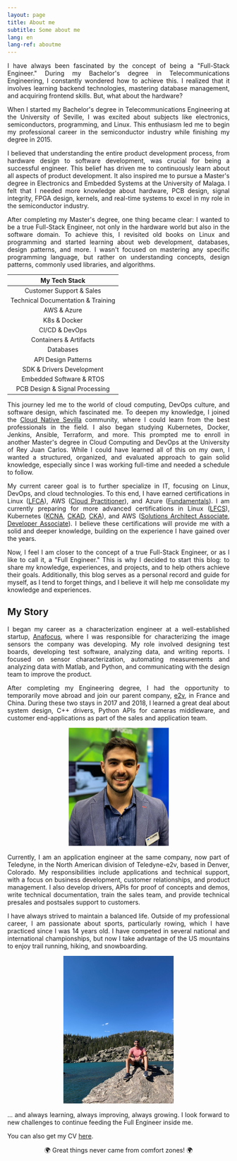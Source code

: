 ```yaml
---
layout: page
title: About me
subtitle: Some about me
lang: en
lang-ref: aboutme
---
```


<p style='text-align: justify;'>
    I have always been fascinated by the concept of being a "Full-Stack Engineer." During my Bachelor's degree in Telecommunications Engineering, I constantly wondered how to achieve this. I realized that it involves learning backend technologies, mastering database management, and acquiring frontend skills. But, what about the hardware?
</p>

<p style='text-align: justify;'>
    When I started my Bachelor's degree in Telecommunications Engineering at the University of Seville, I was excited about subjects like electronics, semiconductors, programming, and Linux. This enthusiasm led me to begin my professional career in the semiconductor industry while finishing my degree in 2015.
</p>

<p style='text-align: justify;'>
    I believed that understanding the entire product development process, from hardware design to software development, was crucial for being a successful engineer. This belief has driven me to continuously learn about all aspects of product development. It also inspired me to pursue a Master's degree in Electronics and Embedded Systems at the University of Malaga. I felt that I needed more knowledge about hardware, PCB design, signal integrity, FPGA design, kernels, and real-time systems to excel in my role in the semiconductor industry.
</p>

<p style='text-align: justify;'>
    After completing my Master's degree, one thing became clear: I wanted to be a true Full-Stack Engineer, not only in the hardware world but also in the software domain. To achieve this, I revisited old books on Linux and programming and started learning about web development, databases, design patterns, and more. I wasn't focused on mastering any specific programming language, but rather on understanding concepts, design patterns, commonly used libraries, and algorithms.
</p>

| My Tech Stack |
|:----------:|
| Customer Support & Sales |
| Technical Documentation & Training |
| AWS & Azure |
| K8s & Docker |
| CI/CD & DevOps |
| Containers & Artifacts |
| Databases |
| API Design Patterns |
| SDK & Drivers Development |
| Embedded Software & RTOS |
| PCB Design & Signal Processing |

<p style='text-align: justify;'>
    This journey led me to the world of cloud computing, DevOps culture, and software design, which fascinated me. To deepen my knowledge, I joined the <a href="https://svqtech.com/comunidades/cloud-native-sevilla/" target="_blank" rel="noopener">Cloud Native Sevilla</a> community, where I could learn from the best professionals in the field. I also began studying Kubernetes, Docker, Jenkins, Ansible, Terraform, and more. This prompted me to enroll in another Master's degree in Cloud Computing and DevOps at the University of Rey Juan Carlos. While I could have learned all of this on my own, I wanted a structured, organized, and evaluated approach to gain solid knowledge, especially since I was working full-time and needed a schedule to follow.
</p>

<p style='text-align: justify;'>
    My current career goal is to further specialize in IT, focusing on Linux, DevOps, and cloud technologies. To this end, I have earned certifications in 
    Linux (<a href="https://training.linuxfoundation.org/certification/certified-it-associate/" target="_blank" rel="noopener">LFCA</a>), 
    AWS (<a href="https://aws.amazon.com/certification/certified-cloud-practitioner/" target="_blank" rel="noopener">Cloud Practitioner</a>), 
    and Azure (<a href="https://learn.microsoft.com/en-us/credentials/certifications/azure-fundamentals/?practice-assessment-type=certification" target="_blank" rel="noopener">Fundamentals</a>). 
    I am currently preparing for more advanced certifications in 
    Linux (<a href="https://training.linuxfoundation.org/certification/linux-foundation-certified-sysadmin-lfcs/" target="_blank" rel="noopener">LFCS</a>), 
    Kubernetes (<a href="https://training.linuxfoundation.org/certification/kubernetes-cloud-native-associate/" target="_blank" rel="noopener">KCNA</a>,
                <a href="https://training.linuxfoundation.org/certification/certified-kubernetes-application-developer-ckad/" target="_blank" rel="noopener">CKAD</a>,
                <a href="https://training.linuxfoundation.org/certification/certified-kubernetes-administrator-cka/" target="_blank" rel="noopener">CKA</a>), 
    and AWS (<a href="https://aws.amazon.com/certification/certified-solutions-architect-associate/" target="_blank" rel="noopener">Solutions Architect Associate</a>,
            <a href="https://aws.amazon.com/certification/certified-developer-associate/" target="_blank" rel="noopener">Developer Associate</a>). 
    I believe these certifications will provide me with a solid and deeper knowledge, building on the experience I have gained over the years.
</p>

<p style='text-align: justify;'>
    Now, I feel I am closer to the concept of a true Full-Stack Engineer, or as I like to call it, a "Full Engineer." This is why I decided to start this blog: to share my knowledge, experiences, and projects, and to help others achieve their goals. Additionally, this blog serves as a personal record and guide for myself, as I tend to forget things, and I believe it will help me consolidate my knowledge and experiences.
</p>

## My Story

<p style='text-align: justify;'>
    I began my career as a characterization engineer at a well-established startup, <a href="https://es.wikipedia.org/wiki/Teledyne_Anafocus" target="_blank" rel="noopener">Anafocus</a>, where I was responsible for characterizing the image sensors the company was developing. My role involved designing test boards, developing test software, analyzing data, and writing reports. I focused on sensor characterization, automating measurements and analyzing data with Matlab, and Python, and communicating with the design team to improve the product.
</p>

<p style='text-align: justify;'>
    After completing my Engineering degree, I had the opportunity to temporarily move abroad and join our parent company, <a href="https://imaging.teledyne-e2v.com/products/standard-image-sensors/cmos-standard-image-sensors/" target="_blank" rel="noopener">e2v</a>, in France and China. During these two stays in 2017 and 2018, I learned a great deal about system design, C++ drivers, Python APIs for cameras middleware, and customer end-applications as part of the sales and application team.
</p>

<p align="center">
    <img src="/assets/img/aboutme_1.jpg" alt="My photo" width="227" height="267">
</p>

<p style='text-align: justify;'>
    Currently, I am an application engineer at the same company, now part of Teledyne, in the North American division of Teledyne-e2v, based in Denver, Colorado. My responsibilities include applications and technical support, with a focus on business development, customer relationships, and product management. I also develop drivers, APIs for proof of concepts and demos, write technical documentation, train the sales team, and provide technical presales and postsales support to customers.
</p>

<p style='text-align: justify;'>
    I have always strived to maintain a balanced life. Outside of my professional career, I am passionate about sports, particularly rowing, which I have practiced since I was 14 years old. I have competed in several national and international championships, but now I take advantage of the US mountains to enjoy trail running, hiking, and snowboarding.
</p>

<p align="center">
    <img src="/assets/img/aboutme_2.jpg" alt="My photo in the mountains" width="250" height="334">
</p>

<p style='text-align: justify;'>
    ... and always learning, always improving, always growing. I look forward to new challenges to continue feeding the Full Engineer inside me.
</p>

<p style='text-align: justify;'> 
You can also get my CV <a href="https://github.com/manulorente/manulorente.github.io/raw/main/assets/cv/cv.pdf" target="_blank" rel="noopener">here</a>. 
</p>

<p style='text-align: center;'> 
🌍 Great things never came from comfort zones! 🌍
</p>
